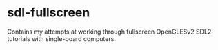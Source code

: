 # sdl-fullscreen
Contains my attempts at working through fullscreen OpenGLESv2 SDL2 tutorials with single-board computers.
